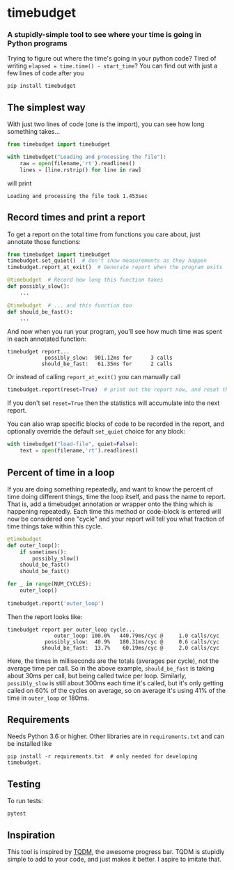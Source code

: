 # timebudget
### A stupidly-simple tool to see where your time is going in Python programs

Trying to figure out where the time's going in your python code?  Tired of writing `elapsed = time.time() - start_time`?  You can find out with just a few lines of code after you

```
pip install timebudget
```

## The simplest way

With just two lines of code (one is the import), you can see how long something takes...

```python
from timebudget import timebudget

with timebudget("Loading and processing the file"):
    raw = open(filename,'rt').readlines()
    lines = [line.rstrip() for line in raw]
```

will print

```
Loading and processing the file took 1.453sec
```


## Record times and print a report

To get a report on the total time from functions you care about, just annotate those functions:

```python
from timebudget import timebudget
timebudget.set_quiet()  # don't show measurements as they happen
timebudget.report_at_exit()  # Generate report when the program exits

@timebudget  # Record how long this function takes
def possibly_slow():
    ...

@timebudget  # ... and this function too
def should_be_fast():
    ...
```

And now when you run your program, you'll see how much time was spent in each annotated function:

```
timebudget report...
            possibly_slow:  901.12ms for      3 calls
           should_be_fast:   61.35ms for      2 calls
```

Or instead of calling `report_at_exit()` you can manually call 

```python
timebudget.report(reset=True)  # print out the report now, and reset the statistics
```

If you don't set `reset=True` then the statistics will accumulate into the next report.

You can also wrap specific blocks of code to be recorded in the report, and optionally override
the default `set_quiet` choice for any block:

```python
with timebudget("load-file", quiet=False):
    text = open(filename,'rt').readlines()
```


## Percent of time in a loop

If you are doing something repeatedly, and want to know the percent of time doing different things, time the loop itself, and pass the name to report.  That is, add a timebudget annotation or wrapper onto the thing which is happening repeatedly.  Each time this method or code-block is entered will now be considered one "cycle" and your report will tell you what fraction of time things take within this cycle.


```python
@timebudget
def outer_loop():
    if sometimes():
        possibly_slow()
    should_be_fast()
    should_be_fast()

for _ in range(NUM_CYCLES):
    outer_loop()
    
timebudget.report('outer_loop')
```

Then the report looks like:

```
timebudget report per outer_loop cycle...
               outer_loop: 100.0%   440.79ms/cyc @     1.0 calls/cyc
            possibly_slow:  40.9%   180.31ms/cyc @     0.6 calls/cyc
           should_be_fast:  13.7%    60.19ms/cyc @     2.0 calls/cyc
```

Here, the times in milliseconds are the totals (averages per cycle), not the average time per call.  So in the above example, `should_be_fast` is taking about 30ms per call, but being called twice per loop.  Similarly, `possibly_slow` is still about 300ms each time it's called, but it's only getting called on 60% of the cycles on average, so on average it's using 41% of the time in `outer_loop` or 180ms.


## Requirements

Needs Python 3.6 or higher.  Other libraries are in `requirements.txt` and can be installed like

```
pip install -r requirements.txt  # only needed for developing timebudget.
```

## Testing

To run tests:

```
pytest
```

## Inspiration

This tool is inspired by [TQDM](https://github.com/tqdm/tqdm), the awesome progress bar.  TQDM is stupidly simple to add to your code, and just makes it better.  I aspire to imitate that.

